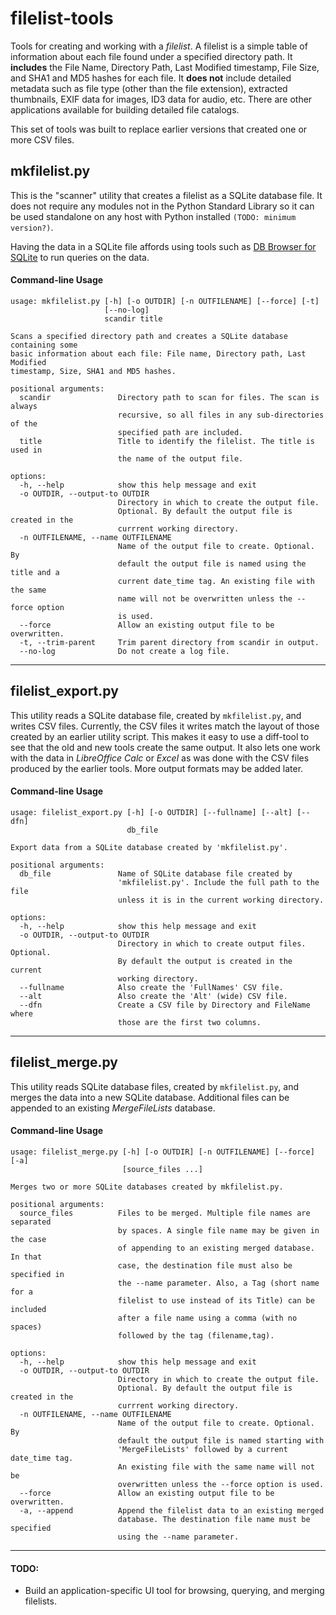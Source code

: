 # filelist-tools

Tools for creating and working with a *filelist*. A filelist is a simple table of information about each file found under a specified directory path. It **includes** the File Name, Directory Path, Last Modified timestamp, File Size, and SHA1 and MD5 hashes for each file. It **does not** include detailed metadata such as file type (other than the file extension), extracted thumbnails, EXIF data for images, ID3 data for audio, etc. There are other applications available for building detailed file catalogs.

This set of tools was built to replace earlier versions that created one or more CSV files.

## mkfilelist.py

This is the "scanner" utility that creates a filelist as a SQLite database file. It does not require any modules not in the Python Standard Library so it can be used standalone on any host with Python installed `(TODO: minimum version?)`.

Having the data in a SQLite file affords using tools such as [DB Browser for SQLite](https://sqlitebrowser.org/) to run queries on the data.

#### Command-line Usage

```
usage: mkfilelist.py [-h] [-o OUTDIR] [-n OUTFILENAME] [--force] [-t]
                     [--no-log]
                     scandir title

Scans a specified directory path and creates a SQLite database containing some
basic information about each file: File name, Directory path, Last Modified
timestamp, Size, SHA1 and MD5 hashes.

positional arguments:
  scandir               Directory path to scan for files. The scan is always
                        recursive, so all files in any sub-directories of the
                        specified path are included.
  title                 Title to identify the filelist. The title is used in
                        the name of the output file.

options:
  -h, --help            show this help message and exit
  -o OUTDIR, --output-to OUTDIR
                        Directory in which to create the output file.
                        Optional. By default the output file is created in the
                        currrent working directory.
  -n OUTFILENAME, --name OUTFILENAME
                        Name of the output file to create. Optional. By
                        default the output file is named using the title and a
                        current date_time tag. An existing file with the same
                        name will not be overwritten unless the --force option
                        is used.
  --force               Allow an existing output file to be overwritten.
  -t, --trim-parent     Trim parent directory from scandir in output.
  --no-log              Do not create a log file.
```

---

## filelist_export.py

This utility reads a SQLite database file, created by `mkfilelist.py`, and writes CSV files. Currently, the CSV files it writes match the layout of those created by an earlier utility script. This makes it easy to use a diff-tool to see that the old and new tools create the same output. It also lets one work with the data in *LibreOffice Calc* or *Excel* as was done with the CSV files produced by the earlier tools. More output formats may be added later.

#### Command-line Usage

```
usage: filelist_export.py [-h] [-o OUTDIR] [--fullname] [--alt] [--dfn]
                          db_file

Export data from a SQLite database created by 'mkfilelist.py'.

positional arguments:
  db_file               Name of SQLite database file created by
                        'mkfilelist.py'. Include the full path to the file
                        unless it is in the current working directory.

options:
  -h, --help            show this help message and exit
  -o OUTDIR, --output-to OUTDIR
                        Directory in which to create output files. Optional.
                        By default the output is created in the current
                        working directory.
  --fullname            Also create the 'FullNames' CSV file.
  --alt                 Also create the 'Alt' (wide) CSV file.
  --dfn                 Create a CSV file by Directory and FileName where
                        those are the first two columns.
```

---

## filelist_merge.py

This utility reads SQLite database files, created by `mkfilelist.py`, and merges the data into a new SQLite database. Additional files can be appended to an existing *MergeFileLists* database.

#### Command-line Usage

```
usage: filelist_merge.py [-h] [-o OUTDIR] [-n OUTFILENAME] [--force] [-a]
                         [source_files ...]

Merges two or more SQLite databases created by mkfilelist.py.

positional arguments:
  source_files          Files to be merged. Multiple file names are separated
                        by spaces. A single file name may be given in the case
                        of appending to an existing merged database. In that
                        case, the destination file must also be specified in
                        the --name parameter. Also, a Tag (short name for a
                        filelist to use instead of its Title) can be included
                        after a file name using a comma (with no spaces)
                        followed by the tag (filename,tag).

options:
  -h, --help            show this help message and exit
  -o OUTDIR, --output-to OUTDIR
                        Directory in which to create the output file.
                        Optional. By default the output file is created in the
                        currrent working directory.
  -n OUTFILENAME, --name OUTFILENAME
                        Name of the output file to create. Optional. By
                        default the output file is named starting with
                        'MergeFileLists' followed by a current date_time tag.
                        An existing file with the same name will not be
                        overwritten unless the --force option is used.
  --force               Allow an existing output file to be overwritten.
  -a, --append          Append the filelist data to an existing merged
                        database. The destination file name must be specified
                        using the --name parameter.
```

---

#### TODO:

- Build an application-specific UI tool for browsing, querying, and merging filelists.
